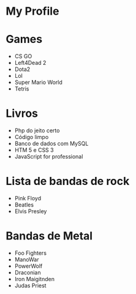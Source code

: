 # My Profile

# Games

* CS GO
* Left4Dead 2
* Dota2
* Lol
* Super Mario World
* Tetris

# Livros

* Php do jeito certo
* Código limpo
* Banco de dados com MySQL
* HTM 5 e CSS 3
* JavaScript for professional

# Lista de bandas de rock

* Pink Floyd
* Beatles
* Elvis Presley

# Bandas de Metal

* Foo Fighters
* ManoWar
* PowerWolf
* Draconian
* Iron Maigitnden
* Judas Priest
